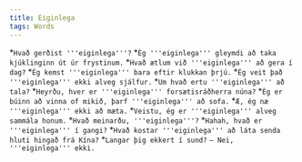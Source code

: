 ```yaml
---
title: Eiginlega
tags: Words
---
```


<level b2/>

*`Hvað gerðist '''eiginlega'''?`
*`Ég '''eiginlega''' gleymdi að taka kjúklinginn út úr frystinum.`
*`Hvað ætlum við '''eiginlega''' að gera í dag?`
*`Ég kemst '''eiginlega''' bara eftir klukkan þrjú.`
*`Ég veit það '''eiginlega''' ekki alveg sjálfur.`
*`Um hvað ertu '''eiginlega''' að tala?`
*`Heyrðu, hver er '''eiginlega''' forsætisráðherra núna?`
*`Ég er búinn að vinna of mikið, þarf '''eiginlega''' að sofa.`
*`Æ, ég næ '''eiginlega''' ekki að mæta.`
*`Veistu, ég er '''eiginlega''' alveg sammála honum.`
*`Hvað meinarðu, '''eiginlega'''?`
*`Hahah, hvað er '''eiginlega''' í gangi?`
*`Hvað kostar '''eiginlega''' að láta senda hluti hingað frá Kína?`
*`Langar þig ekkert í sund?` `– Nei, '''eiginlega''' ekki.`

